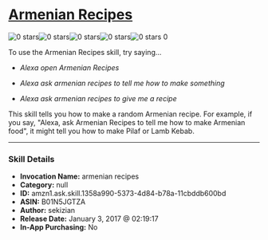 # [Armenian Recipes](http://alexa.amazon.com/#skills/amzn1.ask.skill.1358a990-5373-4d84-b78a-11cbddb600bd)
![0 stars](../../images/ic_star_border_black_18dp_1x.png)![0 stars](../../images/ic_star_border_black_18dp_1x.png)![0 stars](../../images/ic_star_border_black_18dp_1x.png)![0 stars](../../images/ic_star_border_black_18dp_1x.png)![0 stars](../../images/ic_star_border_black_18dp_1x.png) 0

To use the Armenian Recipes skill, try saying...

* *Alexa open Armenian Recipes*

* *Alexa ask armenian recipes to tell me how to make something*

* *Alexa ask armenian recipes to give me a recipe*

This skill tells you how to make a random Armenian recipe.  For example, if you say, "Alexa, ask Armenian Recipes to tell me how to make Armenian food", it might tell you how to make Pilaf or Lamb Kebab.

***

### Skill Details

* **Invocation Name:** armenian recipes
* **Category:** null
* **ID:** amzn1.ask.skill.1358a990-5373-4d84-b78a-11cbddb600bd
* **ASIN:** B01N5JGTZA
* **Author:** sekizian
* **Release Date:** January 3, 2017 @ 02:19:17
* **In-App Purchasing:** No

